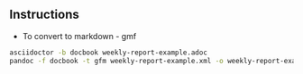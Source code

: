 ## Instructions

- To convert to markdown - gmf
```bash
asciidoctor -b docbook weekly-report-example.adoc
pandoc -f docbook -t gfm weekly-report-example.xml -o weekly-report-example.md
```